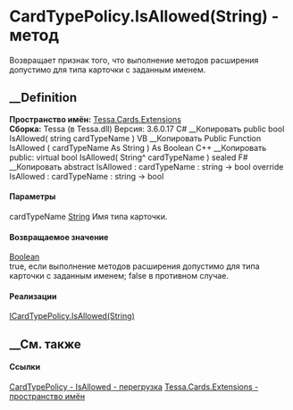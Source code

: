 # CardTypePolicy.IsAllowed(String) - метод
Возвращает признак того, что выполнение методов расширения допустимо для типа
карточки с заданным именем.
##  __Definition
 **Пространство имён:** [Tessa.Cards.Extensions](N_Tessa_Cards_Extensions.htm)  
 **Сборка:** Tessa (в Tessa.dll) Версия: 3.6.0.17
C# __Копировать
     public bool IsAllowed(
    	string cardTypeName
    )
VB __Копировать
     Public Function IsAllowed ( 
    	cardTypeName As String
    ) As Boolean
C++ __Копировать
     public:
    virtual bool IsAllowed(
    	String^ cardTypeName
    ) sealed
F# __Копировать
     abstract IsAllowed : 
            cardTypeName : string -> bool 
    override IsAllowed : 
            cardTypeName : string -> bool 
#### Параметры
cardTypeName [String](https://learn.microsoft.com/dotnet/api/system.string)
    Имя типа карточки.
#### Возвращаемое значение
[Boolean](https://learn.microsoft.com/dotnet/api/system.boolean)  
true, если выполнение методов расширения допустимо для типа карточки с
заданным именем; false в противном случае.
#### Реализации
[ICardTypePolicy.IsAllowed(String)](M_Tessa_Cards_Extensions_ICardTypePolicy_IsAllowed.htm)  
##  __См. также
#### Ссылки
[CardTypePolicy - ](T_Tessa_Cards_Extensions_CardTypePolicy.htm)
[IsAllowed -
перегрузка](Overload_Tessa_Cards_Extensions_CardTypePolicy_IsAllowed.htm)
[Tessa.Cards.Extensions - пространство имён](N_Tessa_Cards_Extensions.htm)
